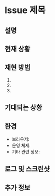 # Issue 제목

## 설명
<!-- 버그에 대해 자세히 설명해주세요. -->

## 현재 상황
<!-- 버그 발생 시 나타나는 현상을 설명해주세요. -->

## 재현 방법
<!-- 버그를 재현하는 단계를 설명해주세요. -->
1. 
2. 
3. 

## 기대되는 상황
<!-- 버그가 수정되었을 때 기대되는 정상 동작을 설명해주세요. -->

## 환경
- 브라우저:
- 운영 체제:
- 기타 관련 정보:

## 로그 및 스크린샷
<!-- 에러 로그나 스크린샷 등 버그와 관련된 자료가 있다면 여기에 추가해주세요. -->

## 추가 정보
<!-- 버그 수정에 참고할 만한 추가 정보가 있다면 여기에 추가해주세요. -->
